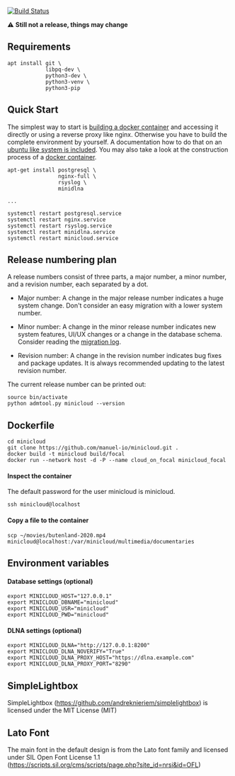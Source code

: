 [![Build Status](https://travis-ci.com/manuel-io/minicloud.svg?branch=master)](https://travis-ci.com/manuel-io/minicloud)

:warning: **Still not a release, things may change**

## Requirements

    apt install git \
                libpq-dev \
                python3-dev \
                python3-venv \
                python3-pip

## Quick Start

The simplest way to start is [building a docker
container](https://github.com/manuel-io/minicloud#dockerfile) and accessing it
directly or using a reverse proxy like nginx. Otherwise you have to build the
complete environment by yourself. A documentation how to do that on an [ubuntu
like system is included](docs/CONFIG.md). You may also take a look at the
construction process of a [docker container](build/focal/Dockerfile).

    apt-get install postgresql \
                    nginx-full \
                    rsyslog \
                    minidlna

    ...

    systemctl restart postgresql.service
    systemctl restart nginx.service
    systemctl restart rsyslog.service
    systemctl restart minidlna.service
    systemctl restart minicloud.service

## Release numbering plan

A release numbers consist of three parts, a major number, a minor number, and a
revision number, each separated by a dot.

* Major number: A change in the major release number indicates a huge system
  change. Don't consider an easy migration with a lower system number.

* Minor number: A change in the minor release number indicates new system
  features, UI/UX changes or a change in the database schema. Consider reading
  the [migration log](share/MIGRATIONS.md).

* Revision number: A change in the revision number indicates bug fixes and
  package updates. It is always recommended updating to the latest revision
  number.

The current release number can be printed out:

    source bin/activate
    python admtool.py minicloud --version

## Dockerfile

    cd minicloud
    git clone https://github.com/manuel-io/minicloud.git .
    docker build -t minicloud build/focal
    docker run --network host -d -P --name cloud_on_focal minicloud_focal

#### Inspect the container

The default password for the user minicloud is minicloud.

    ssh minicloud@localhost

#### Copy a file to the container

    scp ~/movies/butenland-2020.mp4 minicloud@localhost:/var/minicloud/multimedia/documentaries

## Environment variables

#### Database settings (optional)

    export MINICLOUD_HOST="127.0.0.1"
    export MINICLOUD_DBNAME="minicloud"
    export MINICLOUD_USR="minicloud"
    export MINICLOUD_PWD="minicloud"

#### DLNA settings (optional)

    export MINICLOUD_DLNA="http://127.0.0.1:8200"
    export MINICLOUD_DLNA_NOVERIFY="True"
    export MINICLOUD_DLNA_PROXY_HOST="https://dlna.example.com"
    export MINICLOUD_DLNA_PROXY_PORT="8290"

## SimpleLightbox

SimpleLightbox (https://github.com/andreknieriem/simplelightbox) is licensed
under the MIT License (MIT)

## Lato Font

The main font in the default design is from the Lato font family and licensed
under SIL Open Font License 1.1
(https://scripts.sil.org/cms/scripts/page.php?site_id=nrsi&id=OFL)

